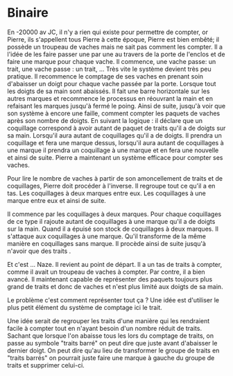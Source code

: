 # Binaire
 En -20000 av JC, il n'y a rien qui existe pour permettre de compter, or Pierre, ils s'appellent tous Pierre à cette époque, Pierre est bien embêté; il possède un troupeau de vaches mais ne sait pas comment les compter. Il a l'idée de les faire passer une par une au travers de la porte de l'enclos et de faire une marque pour chaque vache. Il commence, une vache passe: un trait, une vache passe : un trait,   ... Très vite le système devient très peu pratique. Il recommence le comptage de ses vaches en prenant soin d'abaisser un doigt pour chaque vache passée par la porte. Lorsque tout les doigts de sa main sont abaissés. Il fait une barre horizontale sur les autres marques et recommence le processus en réouvrant la main et en refaisant les marques jusqu'à fermé le poing. Ainsi de suite, jusqu'à voir que son système à encore une faille, comment compter les paquets de vaches après son nombre de doigts. En suivant la logique : il déclare que un coquillage correspond  à avoir autant de paquet de traits qu'il a de doigts sur sa main. Lorsqu'il aura autant de coquillages qu'il a de doigts. Il prendra un coquillage et fera une marque dessus, lorsqu'il aura autant de coquillages à une marque il prendra un coquillage à une marque et en fera une nouvelle et ainsi de suite. Pierre a maintenant un système efficace pour compter ses vaches.
 
 Pour lire le nombre de vaches à partir de son amoncellement de traits et de coquillages, Pierre doit procéder à l'inverse. Il regroupe tout ce qu'il a en tas. Les coquillages à deux marques entre eux. Les coquillages à une marque entre eux et ainsi de suite.
 
 Il commence par les coquillages à deux marques. Pour chaque coquillages de ce type il rajoute autant de coquillages à une marque qu'il a de doigts sur la main. Quand il a épuisé son stock de coquillages à deux marques. Il s'attaque aux coquillages à une marque. Qu'il transforme de la même manière en coquillages sans marque. Il procède ainsi de suite jusqu'à n'avoir que des traits . 
 
 Et c'est ... Naze. Il revient au point de départ. Il a un tas de traits à compter, comme il avait un troupeau de vaches à compter. Par contre, il a bien avancé. Il maintenant capable de représenter des paquets toujours plus grand de traits et donc de vaches et n'est plus limité aux doigts de sa main.
 
 Le problème c'est comment représenter tout ça ? Une idée est d'utiliser le plus petit élément du système de comptage ici le trait. 

Une idée serait de regrouper les traits d'une manière qui les rendraient facile à compter tout en n'ayant besoin d'un nombre réduit de traits. Sachant que lorsque l'on abaisse tous les lors du comptage de traits, on passe au symbole "traits barré" on peut dire que juste avant d'abaisser le dernier doigt. On peut dire qu'au lieu de transformer le groupe de traits en "traits barrés" on pourrait juste faire une marque à gauche du groupe de traits et supprimer celui-ci.   

